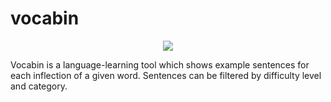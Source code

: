 # vocabin
<p align="center">
  <img src="https://vocabin.net/static/vocabin-1.svg"/>
</p>
Vocabin is a language-learning tool which shows example sentences for each inflection of a given word. Sentences can be filtered by difficulty level and category.
